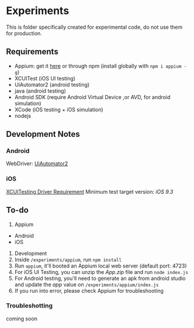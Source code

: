# Experiments
This is folder specifically created for experimental code, do not use them for production.

## Requirements
- Appium: get it [here](http://appium.io/) or through npm (install globally with `npm i appium -g`)
- XCUITest (iOS UI testing)
- UiAutomator2 (android testing)
- java (android testing)
- Android SDK (require Android Virtual Device ,or AVD, for android simulation)
- XCode (iOS testing + iOS simulation)
- nodejs

## Development Notes

### Android
WebDriver: [UiAutomator2](http://appium.io/docs/en/drivers/android-uiautomator2/)


### iOS
[XCUITesting Driver Requirement](http://appium.io/docs/en/drivers/ios-xcuitest/index.html#requirements-and-support)
Minimum test target version: *iOS 9.3*

## To-do

1. Appium
  - Android
  - iOS

1. Development
  1. Inside `/experiments/appium`, run `npm install`
  1. Run `appium`, it'll booted an Appium local web server (default port: 4723)
  1. For iOS UI Testing, you can unzip the _App.zip_ file and run `node index.js`
  1. For Android testing, you'll need to generate an apk from android studio and update the *app* value on `/experiments/appium/index.js`
  1. If you run into error, please check Appium for troubleshooting


### Troubleshotting
coming soon